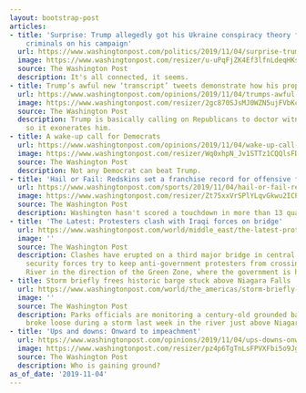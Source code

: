 ```yaml
---
layout: bootstrap-post
articles:
- title: 'Surprise: Trump allegedly got his Ukraine conspiracy theory from the Russia-tied
    criminals on his campaign'
  url: https://www.washingtonpost.com/politics/2019/11/04/surprise-trump-allegedly-got-his-ukraine-conspiracy-theory-russia-tied-criminals-his-campaign/
  image: https://www.washingtonpost.com/resizer/u-uPqFjZK4Ef3lfnLdeqHKsqWso=/1440x0/smart/arc-anglerfish-washpost-prod-washpost.s3.amazonaws.com/public/X62JB5X2PAI6THQCDVC4WPP2R4.jpg
  source: The Washington Post
  description: It's all connected, it seems.
- title: Trump’s awful new ‘transcript’ tweets demonstrate how his propaganda works
  url: https://www.washingtonpost.com/opinions/2019/11/04/trumps-awful-new-transcript-tweets-demonstrate-how-his-propaganda-works/
  image: https://www.washingtonpost.com/resizer/2gc870SJsMJ0WZN5ujFVbKcH7wc=/1440x0/smart/arc-anglerfish-washpost-prod-washpost.s3.amazonaws.com/public/NM7ICCX7BUI6TA2BZQ644UXH3Y.jpg
  source: The Washington Post
  description: Trump is basically calling on Republicans to doctor witness testimony
    so it exonerates him.
- title: A wake-up call for Democrats
  url: https://www.washingtonpost.com/opinions/2019/11/04/wake-up-call-democrats/
  image: https://www.washingtonpost.com/resizer/Wq0xhpN_Jv1STTz1CQQlsFDqhPY=/1440x0/smart/arc-anglerfish-washpost-prod-washpost.s3.amazonaws.com/public/ZUDMM4H65QI6TA2BZQ644UXH3Y.jpg
  source: The Washington Post
  description: Not any Democrat can beat Trump.
- title: 'Hail or Fail: Redskins set a franchise record for offensive futility'
  url: https://www.washingtonpost.com/sports/2019/11/04/hail-or-fail-redskins-set-franchise-record-offensive-futility/
  image: https://www.washingtonpost.com/resizer/Zt75xxVrSPlYLqvGkwu2ICPaIVU=/1440x0/smart/arc-anglerfish-washpost-prod-washpost.s3.amazonaws.com/public/3SCGJZX6PUI6TA2BZQ644UXH3Y.jpg
  source: The Washington Post
  description: Washington hasn't scored a touchdown in more than 13 quarters.
- title: 'The Latest: Protesters clash with Iraqi forces on bridge'
  url: https://www.washingtonpost.com/world/middle_east/the-latest-protesters-clash-with-iraqi-forces-on-bridge/2019/11/04/e708fa06-ff0b-11e9-8341-cc3dce52e7de_story.html
  image: ''
  source: The Washington Post
  description: Clashes have erupted on a third major bridge in central Baghdad as
    security forces try to keep anti-government protesters from crossing the Tigris
    River in the direction of the Green Zone, where the government is headquartered
- title: Storm briefly frees historic barge stuck above Niagara Falls
  url: https://www.washingtonpost.com/world/the_americas/storm-briefly-frees-historic-barge-stuck-above-niagara-falls/2019/11/04/d82b3e04-ff0b-11e9-8341-cc3dce52e7de_story.html
  image: ''
  source: The Washington Post
  description: Parks officials are monitoring a century-old grounded barge that briefly
    broke loose during a storm last week in the river just above Niagara Falls
- title: 'Ups and downs: Onward to impeachment'
  url: https://www.washingtonpost.com/opinions/2019/11/04/ups-downs-onward-impeachment/
  image: https://www.washingtonpost.com/resizer/pz4p6TgTnLsFPVXFbi5o9Jg2H1Q=/1440x0/smart/arc-anglerfish-washpost-prod-washpost.s3.amazonaws.com/public/2QERBXH5WUI6THQCDVC4WPP2R4.jpg
  source: The Washington Post
  description: Who is gaining ground?
as_of_date: '2019-11-04'
---
```


